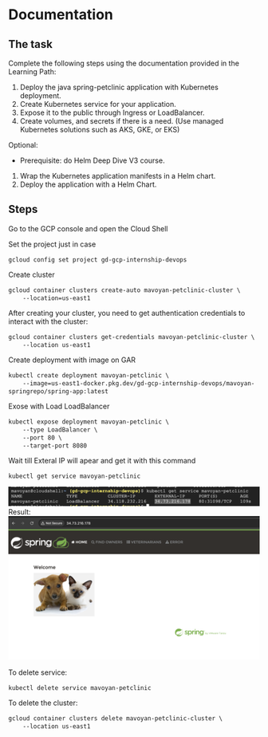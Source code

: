 # Documentation

## The task

Complete the following steps using the documentation provided in the Learning Path:

1. Deploy the java spring-petclinic application with Kubernetes deployment.
2. Create Kubernetes service for your application.
3. Expose it to the public through Ingress or LoadBalancer.
4. Create volumes, and secrets if there is a need. (Use managed Kubernetes solutions such as AKS, GKE, or EKS)

Optional:<br/>
 - Prerequisite: do Helm Deep Dive V3 course.
1. Wrap the Kubernetes application manifests in a Helm chart.
2. Deploy the application with a Helm Chart.

## Steps

Go to the GCP console and open the Cloud Shell

Set the project just in case
```
gcloud config set project gd-gcp-internship-devops
```
Create cluster
```
gcloud container clusters create-auto mavoyan-petclinic-cluster \
    --location=us-east1
```
After creating your cluster, you need to get authentication credentials to interact with the cluster:

```
gcloud container clusters get-credentials mavoyan-petclinic-cluster \
    --location us-east1
```
Create deployment with image on GAR
```
kubectl create deployment mavoyan-petclinic \
    --image=us-east1-docker.pkg.dev/gd-gcp-internship-devops/mavoyan-springrepo/spring-app:latest
```
Exose with Load LoadBalancer
```
kubectl expose deployment mavoyan-petclinic \
    --type LoadBalancer \
    --port 80 \
    --target-port 8080
```
Wait till Exteral IP will apear and get it with this command
```
kubectl get service mavoyan-petclinic
```
![screenshot](../screenshots/k8s/exip.png)
Result:
![screenshot](../screenshots/k8s/result.png)

To delete service:
```
kubectl delete service mavoyan-petclinic
```
To delete the cluster:
```
gcloud container clusters delete mavoyan-petclinic-cluster \
    --location us-east1
```
